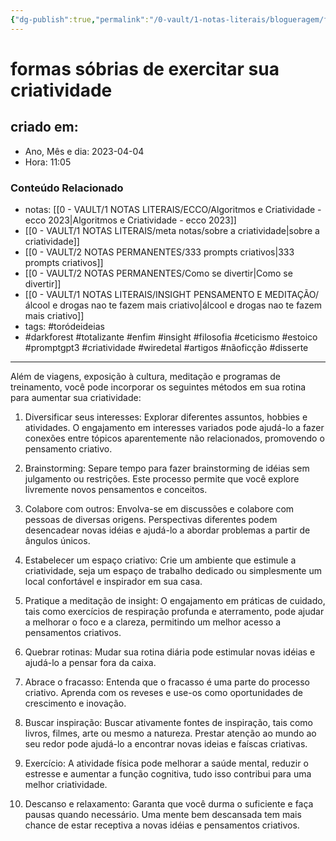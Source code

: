 ```yaml
---
{"dg-publish":true,"permalink":"/0-vault/1-notas-literais/blogueragem/formas-sobrias-de-exercitar-sua-criatividade/","tags":["toródeideias","darkforest","totalizante","enfim","insight","filosofia","ceticismo","estoico","promptgpt3","criatividade","wiredetal","artigos","nãoficção","disserte"],"dgHomeLink":true,"dgShowLocalGraph":true,"dgShowFileTree":true,"dgEnableSearch":true,"noteIcon":""}
---
```


# formas sóbrias de exercitar sua criatividade

## criado em: 
-  Ano, Mês e dia: 2023-04-04
- Hora: 11:05

### Conteúdo Relacionado
- notas: [[0 - VAULT/1 NOTAS LITERAIS/ECCO/Algoritmos e Criatividade - ecco 2023\|Algoritmos e Criatividade - ecco 2023]]
- [[0 - VAULT/1 NOTAS LITERAIS/meta notas/sobre a criatividade\|sobre a criatividade]]
- [[0 - VAULT/2 NOTAS PERMANENTES/333 prompts criativos\|333 prompts criativos]]
- [[0 - VAULT/2 NOTAS PERMANENTES/Como se divertir\|Como se divertir]]
- [[0 - VAULT/1 NOTAS LITERAIS/INSIGHT PENSAMENTO E MEDITAÇÃO/álcool e drogas nao te fazem mais criativo\|álcool e drogas nao te fazem mais criativo]]
- tags: #toródeideias 
- #darkforest #totalizante #enfim #insight #filosofia #ceticismo #estoico #promptgpt3 #criatividade
#wiredetal #artigos #nãoficção #disserte
---

Além de viagens, exposição à cultura, meditação e programas de treinamento, você pode incorporar os seguintes métodos em sua rotina para aumentar sua criatividade:

1.  Diversificar seus interesses: Explorar diferentes assuntos, hobbies e atividades. O engajamento em interesses variados pode ajudá-lo a fazer conexões entre tópicos aparentemente não relacionados, promovendo o pensamento criativo.
    
2.  Brainstorming: Separe tempo para fazer brainstorming de idéias sem julgamento ou restrições. Este processo permite que você explore livremente novos pensamentos e conceitos.
    
3.  Colabore com outros: Envolva-se em discussões e colabore com pessoas de diversas origens. Perspectivas diferentes podem desencadear novas idéias e ajudá-lo a abordar problemas a partir de ângulos únicos.
    
4.  Estabelecer um espaço criativo: Crie um ambiente que estimule a criatividade, seja um espaço de trabalho dedicado ou simplesmente um local confortável e inspirador em sua casa.
    
5.  Pratique a meditação de insight: O engajamento em práticas de cuidado, tais como exercícios de respiração profunda e aterramento, pode ajudar a melhorar o foco e a clareza, permitindo um melhor acesso a pensamentos criativos.
    
6.  Quebrar rotinas: Mudar sua rotina diária pode estimular novas idéias e ajudá-lo a pensar fora da caixa.
    
7.  Abrace o fracasso: Entenda que o fracasso é uma parte do processo criativo. Aprenda com os reveses e use-os como oportunidades de crescimento e inovação.
    
8.  Buscar inspiração: Buscar ativamente fontes de inspiração, tais como livros, filmes, arte ou mesmo a natureza. Prestar atenção ao mundo ao seu redor pode ajudá-lo a encontrar novas ideias e faíscas criativas.
    
9.  Exercício: A atividade física pode melhorar a saúde mental, reduzir o estresse e aumentar a função cognitiva, tudo isso contribui para uma melhor criatividade.
    
10.  Descanso e relaxamento: Garanta que você durma o suficiente e faça pausas quando necessário. Uma mente bem descansada tem mais chance de estar receptiva a novas idéias e pensamentos criativos.
    
